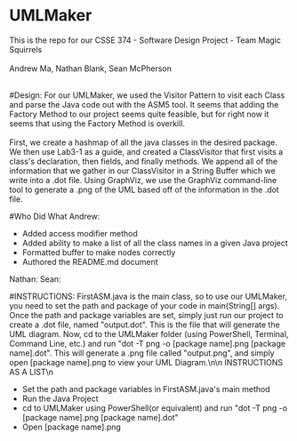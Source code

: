 # UMLMaker

This is the repo for our CSSE 374 - Software Design Project - Team Magic Squirrels
<br /><br />
Andrew Ma, Nathan Blank, Sean McPherson
<br /><br />

#Design:
For our UMLMaker, we used the Visitor Pattern to visit each Class and parse the Java code out with the ASM5 tool. It seems that adding the Factory Method to our project seems quite feasible, but for right now it seems that using the Factory Method is overkill.
<br /><br />
First, we create a hashmap of all the java classes in the desired package. We then use Lab3-1 as a guide, and created a ClassVisitor that first visits a class's declaration, then fields, and finally methods. We append all of the information that we gather in our ClassVisitor in a String Buffer which we write into a .dot file. Using GraphViz, we use the GraphViz command-line tool to generate a .png of the UML based off of the information in the .dot file.

#Who Did What
Andrew:
- Added access modifier method
- Added ability to make a list of all the class names in a given Java project
- Formatted buffer to make nodes correctly
- Authored the README.md document

Nathan:
Sean:


#INSTRUCTIONS:
FirstASM.java is the main class, so to use our UMLMaker, you need to set the path and package of your code in main(String[] args). Once the path and package variables are set, simply just run our project to create a .dot file, named "output.dot". This is the file that will generate the UML diagram. Now, cd to the UMLMaker folder (using PowerShell, Terminal, Command Line, etc.) and run "dot -T png -o [package name].png [package name].dot". This will generate a .png file called "output.png", and simply open [package name].png to view your UML Diagram.\n\n
INSTRUCTIONS AS A LIST\n
- Set the path and package variables in FirstASM.java's main method
- Run the Java Project
- cd to UMLMaker using PowerShell(or equivalent) and run "dot -T png -o [package name].png [package name].dot"
- Open [package name].png